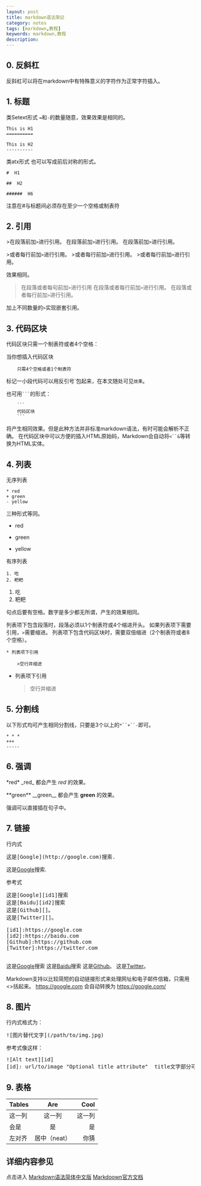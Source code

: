 ```yaml
---
layout: post
title: markdown语法简记
category: notes
tags: [markdown,教程]
keywords: markdown,教程
description:
---
```


## 0. 反斜杠

反斜杠可以将在markdown中有特殊意义的字符作为正常字符插入。


## 1. 标题

类Setext形式
`=`和`-`的数量随意，效果效果是相同的。

```
This is H1
==========

This is H2
----------
```
类atx形式
也可以写成前后对称的形式。

<!-- more -->

```
#  H1

##  H2

######  H6
```
注意在#与标题间必须存在至少一个空格或制表符


## 2. 引用

\>在段落前加`>`进行引用。
	在段落前加`>`进行引用。
	在段落前加`>`进行引用。

\>或者每行前加`>`进行引用。
\>或者每行前加`>`进行引用。
\>或者每行前加`>`进行引用。

效果相同。

>在段落或者每句前加`>`进行引用
>在段落或者每行前加`>`进行引用。
>在段落或者每行前加`>`进行引用。

加上不同数量的`>`实现嵌套引用。


## 3. 代码区块

代码区块只需一个制表符或者4个空格：

当你想插入代码区块

		只需4个空格或者1个制表符

标记一小段代码可以用反引号\`包起来，在本文随处可见`效果`。

也可用<code>```</code>的形式：

        ```
        代码区块
        ```
将产生相同效果。但是此种方法并非标准markdown语法，有时可能会解析不正确。
在代码区块中可以方便的插入HTML原始码，Markdown会自动将`<``&`等转换为HTML实体。


## 4. 列表

无序列表

```
* red
+ green
- yellow
```
三种形式等同。

* red
+ green
- yellow

有序列表

```
1. 吃
2. 粑粑
```
1. 吃
2. 粑粑

句点后要有空格。数字是多少都无所谓，产生的效果相同。

列表项下包含段落时，段落必须以1个制表符或4个缩进开头。
如果列表项下需要引用，`>`需要缩进。
列表项下包含代码区块时，需要双倍缩进（2个制表符或者8个空格）。

```
* 列表项下引用

	>空行并缩进
```
* 列表项下引用

	>空行并缩进


## 5. 分割线

以下形式均可产生相同分割线，只要是3个以上的`*``+``-`即可。

    * * *
    +++
    -----



## 6. 强调

\*red\*
\_red\_
都会产生 *red* 的效果。

\*\*green\*\*
\_\_green\_\_
都会产生 **green** 的效果。

强调可以直接插在句子中。


## 7. 链接

行内式
<pre>这是[Google](http://google.com)搜索.</pre>   
这是[Google](http://google.com)搜索.

参考式
<pre>
这是[Google][id1]搜索
这是[Baidu][id2]搜索
这是[Github][]。
这是[Twitter][]。

[id1]:https://google.com
[id2]:https://baidu.com
[Github]:https://github.com
[Twitter]:https://twitter.com

</pre>

这是[Google][id1]搜索
这是[Baidu][id2]搜索
这是[Github][]。
这是[Twitter][]。

[id1]:https://google.com
[id2]:https://baidu.com
[Github]:https://github.com
[Twitter]:https://twitter.com

Markdown支持以比较简短的自动链接形式来处理网址和电子邮件信箱，只需用<>括起来。
    <https://google.com>
会自动转换为
    <a href="https://google.com/">https://google.com/</a>


## 8. 图片

行内式格式为：
<pre>![图片替代文字](/path/to/img.jpg)</pre>

参考式像这样：
<pre>
![Alt text][id]
[id]: url/to/image "Optional title attribute"  title文字部分可缺省
</pre>

## 9. 表格

| Tables        | Are           | Cool  |
| ------------- |:-------------:| -----:|
| 这一列        | 这一列        | 这一列|
| 会是          | 是            |   是  |
| 左对齐        | 居中（neat）  |  你猜 |

## 详细内容参见

点击进入
[Markdown语法简体中文版](https://gitcafe.com/riku/Markdown-Syntax-CN/blob/master/syntax.md)
[Markdoown官方文档](http://daringfireball.net/projects/markdown/syntax)
<!--stackedit_data:
eyJoaXN0b3J5IjpbLTQzNTYyNDgxLDE0OTQ1Mzk2NDFdfQ==
-->